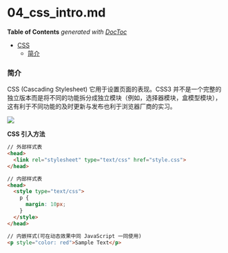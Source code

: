 # 04_css_intro.md

<!-- START doctoc generated TOC please keep comment here to allow auto update -->
<!-- DON'T EDIT THIS SECTION, INSTEAD RE-RUN doctoc TO UPDATE -->
**Table of Contents**  *generated with [DocToc](https://github.com/thlorenz/doctoc)*
- [CSS](#css)
  - [简介](#%E7%AE%80%E4%BB%8B)
<!-- END doctoc generated TOC please keep comment here to allow auto update -->

### 简介

CSS (Cascading Stylesheet) 它用于设置页面的表现。CSS3 并不是一个完整的独立版本而是将不同的功能拆分成独立模块（例如，选择器模块，盒模型模块），这有利于不同功能的及时更新与发布也利于浏览器厂商的实习。

![](../img/C/css3-history.png)

**CSS 引入方法**
```html
// 外部样式表
<head>
  <link rel="stylesheet" type="text/css" href="style.css">
</head>

// 内部样式表
<head>
  <style type="text/css">
    p {
      margin: 10px;
    }
  </style>
</head>

// 内嵌样式(可在动态效果中同 JavaScript 一同使用)
<p style="color: red">Sample Text</p>
```
